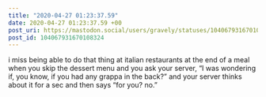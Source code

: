 ```yaml
---
title: "2020-04-27 01:23:37.59"
date: 2020-04-27 01:23:37.59 +00
post_uri: https://mastodon.social/users/gravely/statuses/104067931670108324
post_id: 104067931670108324
---
```

i miss being able to do that thing at italian restaurants at the end of a meal when you skip the dessert menu and you ask your server, “I was wondering if, you know, if you had any grappa in the back?” and your server thinks about it for a sec and then says “for you? no.”


